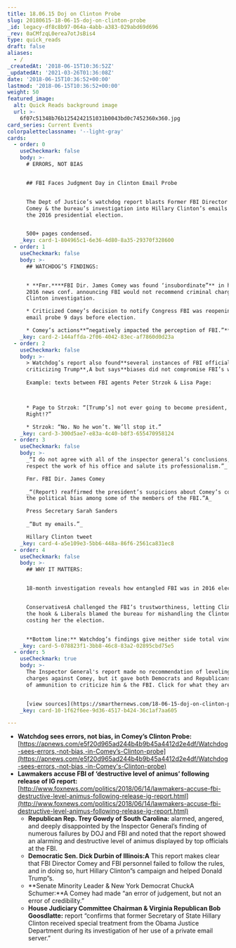 ```yaml
---
title: 18.06.15 Doj on Clinton Probe
slug: 20180615-18-06-15-doj-on-clinton-probe
_id: legacy-df8c8b97-064a-4abb-a383-029abd69d696
_rev: 0aCMfzqL0erea7otJsBis4
type: quick_reads
draft: false
aliases:
  - /
_createdAt: '2018-06-15T10:36:52Z'
_updatedAt: '2021-03-26T01:36:08Z'
date: '2018-06-15T10:36:52+00:00'
lastmod: '2018-06-15T10:36:52+00:00'
weight: 50
featured_image:
  alt: Quick Reads background image
  url: >-
    6f07c51348b76b1254242151031b0043bd0c7452360x360.jpg
card_series: Current Events
colorpaletteclassname: '--light-gray'
cards:
  - order: 0
    useCheckmark: false
    body: >-
      # ERRORS, NOT BIAS


      ## FBI Faces Judgment Day in Clinton Email Probe


      The Dept of Justice’s watchdog report blasts Former FBI Director James
      Comey & the bureau’s investigation into Hillary Clinton’s emails during
      the 2016 presidential election.


      500+ pages condensed.
    _key: card-1-804965c1-6e36-4d80-8a35-29370f328600
  - order: 1
    useCheckmark: false
    body: >-
      ## WATCHDOG’S FINDINGS:


      * **Fmr.****FBI Dir. James Comey was found ‘insubordinate”** in holding a
      2016 news conf. announcing FBI would not recommend criminal charges in
      Clinton investigation.

      * Criticized Comey’s decision to notify Congress FBI was reopening Clinton
      email probe 9 days before election.

      * Comey’s actions**“negatively impacted the perception of FBI.”**
    _key: card-2-144affda-2f06-4042-83ec-af7860d0d23a
  - order: 2
    useCheckmark: false
    body: >-
      > Watchdog’s report also found**several instances of FBI officials
      criticizing Trump**,A but says**biases did not compromise FBI’s work**.  
        
      Example: texts between FBI agents Peter Strzok & Lisa Page:  



      * Page to Strzok: “[Trump’s] not ever going to become president, right?
      Right!?”

      * Strzok: “No. No he won’t. We’ll stop it.”
    _key: card-3-300d5ae7-e83a-4c40-b8f3-655470958124
  - order: 3
    useCheckmark: false
    body: >-
      _“I do not agree with all of the inspector general’s conclusions, but I
      respect the work of his office and salute its professionalism.”_  

      Fmr. FBI Dir. James Comey  
        
      _“(Report) reaffirmed the president’s suspicions about Comey’s conduct and
      the political bias among some of the members of the FBI.”A_  

      Press Secretary Sarah Sanders  
        
      _“But my emails.”_  

      Hillary Clinton tweet
    _key: card-4-a5e109e3-5bb6-448a-86f6-2561ca831ec8
  - order: 4
    useCheckmark: false
    body: >-
      ## WHY IT MATTERS:


      18-month investigation reveals how entangled FBI was in 2016 election.


      ConservativesA challenged the FBI’s trustworthiness, letting Clinton off
      the hook & Liberals blamed the bureau for mishandling the Clinton probe,
      costing her the election.


      **Bottom line:** Watchdog’s findings give neither side total vindication.
    _key: card-5-078823f1-3bb8-46c8-83a2-02895cbd75e5
  - order: 5
    useCheckmark: true
    body: >-
      The Inspector General's report made no recommendation of leveling any
      charges against Comey, but it gave both Democrats and Republicans plenty
      of ammunition to criticize him & the FBI. Click for what they are saying.


      [view sources](https://smarthernews.com/18-06-15-doj-on-clinton-probe/)
    _key: card-10-1f62f6ee-9d36-4517-b424-36c1af7aa605

---
```

* **Watchdog sees errors, not bias, in Comey’s Clinton Probe:**  
[https://apnews.com/e5f20d965ad244b4b9b45a4412d2e4df/Watchdog-sees-errors,-not-bias,-in-Comey’s-Clinton-probe](https://apnews.com/e5f20d965ad244b4b9b45a4412d2e4df/Watchdog-sees-errors,-not-bias,-in-Comey's-Clinton-probe)
* **Lawmakers accuse FBI of ‘destructive level of animus’ following release of IG report:**  
[http://www.foxnews.com/politics/2018/06/14/lawmakers-accuse-fbi-destructive-level-animus-following-release-ig-report.html](http://www.foxnews.com/politics/2018/06/14/lawmakers-accuse-fbi-destructive-level-animus-following-release-ig-report.html)
  * **Republican Rep. Trey Gowdy of South Carolina:** alarmed, angered, and deeply disappointed by the Inspector General’s finding of numerous failures by DOJ and FBI and noted that the report showed an alarming and destructive level of animus displayed by top officials at the FBI.
  * **Democratic Sen. Dick Durbin of Illinois:A** This report makes clear that FBI Director Comey and FBI personnel failed to follow the rules, and in doing so, hurt Hillary Clinton”s campaign and helped Donald Trump”s.
  * **Senate Minority Leader & New York Democrat ChuckA Schumer:**A Comey had made “an error of judgement, but not an error of credibility.”
  * **House Judiciary Committee Chairman & Virginia Republican Bob Goosdlatte:** report “confirms that former Secretary of State Hillary Clinton received special treatment from the Obama Justice Department during its investigation of her use of a private email server.”
